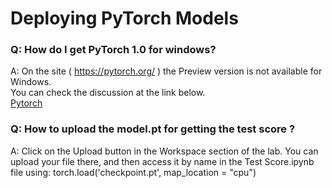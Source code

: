 # Deploying PyTorch Models
### Q:  How do I get PyTorch 1.0 for windows?

A:  On the site ( https://pytorch.org/ ) the Preview version is not available for Windows.   
You can check the discussion at the link below.  
[Pytorch](https://discuss.pytorch.org/t/installing-pytorch-nightly/29284/5)

### Q:  How to upload the model.pt for getting the test score ?

A: Click on the Upload button in the Workspace section of the lab. You can upload your file there, and then access it by name in the Test Score.ipynb file using:
torch.load('checkpoint.pt', map_location = "cpu")


